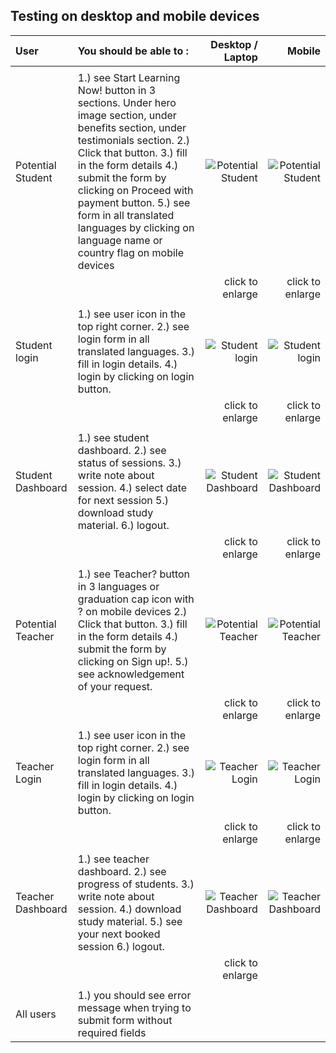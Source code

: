 
## Testing  on desktop and mobile devices


| User | You should be able to : | Desktop / Laptop | Mobile |
| :---         |     :---       |          ---: |          ---: |
|         |           |           |          |
| Potential Student   | 1.) see Start Learning Now! button in 3 sections. Under hero image section, under benefits section, under testimonials section. 2.) Click that button. 3.) fill in the form details 4.) submit the form by clicking on Proceed with payment button. 5.)  see form in all translated languages by clicking on language name or country flag on mobile devices   | ![Potential Student](https://raw.githubusercontent.com/marcelkolarcik/how-do-you-do/master/assets/screenshots/potential_student.gif)    |   ![Potential Student](https://raw.githubusercontent.com/marcelkolarcik/how-do-you-do/master/assets/screenshots/potential_student_mobile.gif)   |
|          |            |    click to enlarge      |      click to enlarge     |
|         |           |           |          |
| Student login     | 1.) see user icon in the top right corner. 2.) see login form in all translated languages. 3.) fill in login details. 4.) login by clicking on login button.       | ![Student login](https://raw.githubusercontent.com/marcelkolarcik/how-do-you-do/master/assets/screenshots/student_login.gif)       |  ![Student login](https://raw.githubusercontent.com/marcelkolarcik/how-do-you-do/master/assets/screenshots/student_login_mobile.gif)    |
|         |           |     click to enlarge    |   click to enlarge    |
|          |            |          |          |
| Student Dashboard   | 1.) see student dashboard.  2.)  see status of sessions. 3.) write note about session. 4.) select date for next session 5.) download study material. 6.) logout.  | ![Student Dashboard](https://raw.githubusercontent.com/marcelkolarcik/how-do-you-do/master/assets/screenshots/student_dashboard.gif)     |   ![Student Dashboard](https://raw.githubusercontent.com/marcelkolarcik/how-do-you-do/master/assets/screenshots/student_dashboard_mobile.gif)   |
|          |           |     click to enlarge     |  click to enlarge     |
|          |           |           |          |
| Potential Teacher     | 1.) see Teacher? button in 3 languages or graduation cap icon with ? on mobile devices 2.) Click that button. 3.) fill in the form details 4.) submit the form by clicking on Sign up!. 5.)  see acknowledgement of your request.       | ![Potential Teacher](https://raw.githubusercontent.com/marcelkolarcik/how-do-you-do/master/assets/screenshots/potential_teacher.gif)       |   ![Potential Teacher](https://raw.githubusercontent.com/marcelkolarcik/how-do-you-do/master/assets/screenshots/potential_teacher_mobile.gif)    |
|          |          |     click to enlarge      |  click to enlarge     |
|         |          |         |       |
| Teacher Login   |   1.) see user icon in the top right corner. 2.) see login form in all translated languages. 3.) fill in login details. 4.) login by clicking on login button.   | ![Teacher Login](https://raw.githubusercontent.com/marcelkolarcik/how-do-you-do/master/assets/screenshots/teacher_login.gif)     |   ![Teacher Login](https://raw.githubusercontent.com/marcelkolarcik/how-do-you-do/master/assets/screenshots/teacher_login_mobile.gif)     |
|          |           |     click to enlarge      |  click to enlarge     |
|         |         |        |       |
|  Teacher Dashboard     | 1.) see teacher dashboard.  2.)  see progress of students. 3.) write note about session. 4.) download study material. 5.) see your next booked session 6.) logout.        | ![Teacher Dashboard](https://raw.githubusercontent.com/marcelkolarcik/how-do-you-do/master/assets/screenshots/teacher_dashboard.gif)      |    ![Teacher Dashboard](https://raw.githubusercontent.com/marcelkolarcik/how-do-you-do/master/assets/screenshots/teacher_dashboard_mobile.gif)    |
|          |          |      click to enlarge    |
|          |           |          |       |
|  All users        |  1.) you should see error message when trying to submit form without required fields          |          |       |



